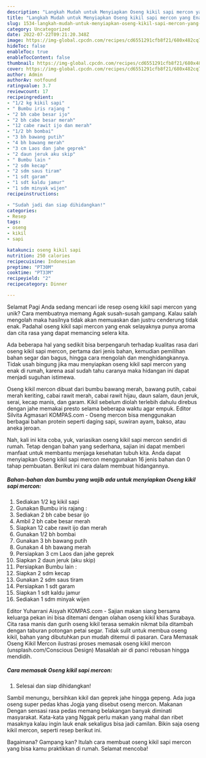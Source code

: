 ```yaml
---
description: "Langkah Mudah untuk Menyiapkan Oseng kikil sapi mercon yang Enak, Lezat"
title: "Langkah Mudah untuk Menyiapkan Oseng kikil sapi mercon yang Enak, Lezat"
slug: 1534-langkah-mudah-untuk-menyiapkan-oseng-kikil-sapi-mercon-yang-enak-lezat
category: Uncategorized
date: 2022-07-22T09:21:20.348Z
image: https://img-global.cpcdn.com/recipes/cd6551291cfb8f21/680x482cq70/oseng-kikil-sapi-mercon-foto-resep-utama.jpg
hideToc: false
enableToc: true
enableTocContent: false
thumbnail: https://img-global.cpcdn.com/recipes/cd6551291cfb8f21/680x482cq70/oseng-kikil-sapi-mercon-foto-resep-utama.jpg
cover: https://img-global.cpcdn.com/recipes/cd6551291cfb8f21/680x482cq70/oseng-kikil-sapi-mercon-foto-resep-utama.jpg
author: Admin
authorAv: notfound
ratingvalue: 3.7
reviewcount: 17
recipeingredient:
- "1/2 kg kikil sapi"
- " Bumbu iris rajang "
- "2 bh cabe besar ijo"
- "2 bh cabe besar merah"
- "12 cabe rawit ijo dan merah"
- "1/2 bh bombai"
- "3 bh bawang putih"
- "4 bh bawang merah"
- "3 cm Laos dan jahe geprek"
- "2 daun jeruk aku skip"
- " Bumbu lain "
- "2 sdm kecap"
- "2 sdm saus tiram"
- "1 sdt garam"
- "1 sdt kaldu jamur"
- "1 sdm minyak wijen"
recipeinstructions:

- "Sudah jadi dan siap dihidangkan!"
categories:
- Resep
tags:
- oseng
- kikil
- sapi

katakunci: oseng kikil sapi 
nutrition: 250 calories
recipecuisine: Indonesian
preptime: "PT30M"
cooktime: "PT33M"
recipeyield: "2"
recipecategory: Dinner

---
```



Selamat Pagi Anda sedang mencari ide resep oseng kikil sapi mercon yang unik? Cara membuatnya memang Agak susah-susah gampang. Kalau salah mengolah maka hasilnya tidak akan memuaskan dan justru cenderung tidak enak. Padahal oseng kikil sapi mercon yang enak selayaknya punya aroma dan cita rasa yang dapat memancing selera kita.


Ada beberapa hal yang sedikit bisa berpengaruh terhadap kualitas rasa dari oseng kikil sapi mercon, pertama dari jenis bahan, kemudian pemilihan bahan segar dan bagus, hingga cara mengolah dan menghidangkannya. Tidak usah bingung jika mau menyiapkan oseng kikil sapi mercon yang enak di rumah, karena asal sudah tahu caranya maka hidangan ini dapat menjadi suguhan istimewa.

Oseng kikil mercon dibuat dari bumbu bawang merah, bawang putih, cabai merah keriting, cabai rawit merah, cabai rawit hijau, daun salam, daun jeruk, serai, kecap manis, dan garam. Kikil sebelum diolah terlebih dahulu direbus dengan jahe memakai presto selama beberapa waktu agar empuk. Editor Silvita Agmasari KOMPAS.com - Oseng mercon bisa menggunakan berbagai bahan protein seperti daging sapi, suwiran ayam, bakso, atau aneka jeroan.


Nah, kali ini kita coba, yuk, variasikan oseng kikil sapi mercon sendiri di rumah. Tetap dengan bahan yang sederhana, sajian ini dapat memberi manfaat untuk membantu menjaga kesehatan tubuh kita. Anda dapat menyiapkan Oseng kikil sapi mercon menggunakan 16 jenis bahan dan 0 tahap pembuatan. Berikut ini cara dalam membuat hidangannya.

<!--inarticleads1-->

##### Bahan-bahan dan bumbu yang wajib ada untuk menyiapkan Oseng kikil sapi mercon:

1. Sediakan 1/2 kg kikil sapi
1. Gunakan  Bumbu iris rajang :
1. Sediakan 2 bh cabe besar ijo
1. Ambil 2 bh cabe besar merah
1. Siapkan 12 cabe rawit ijo dan merah
1. Gunakan 1/2 bh bombai
1. Gunakan 3 bh bawang putih
1. Gunakan 4 bh bawang merah
1. Persiapkan 3 cm Laos dan jahe geprek
1. Siapkan 2 daun jeruk (aku skip)
1. Persiapkan  Bumbu lain :
1. Siapkan 2 sdm kecap
1. Gunakan 2 sdm saus tiram
1. Persiapkan 1 sdt garam
1. Siapkan 1 sdt kaldu jamur
1. Sediakan 1 sdm minyak wijen


Editor Yuharrani Aisyah KOMPAS.com - Sajian makan siang bersama keluarga pekan ini bisa ditemani dengan olahan oseng kikil khas Surabaya. Cita rasa manis dan gurih oseng kikil terasa semakin nikmat bila ditambah dengan taburan potongan petai segar. Tidak sulit untuk membua oseng kikil, bahan yang dibutuhkan pun mudah ditemui di pasaran. Cara Memasak Oseng Kikil Mercon ilustrasi proses memasak oseng kikil mercon (unsplash.com/Conscious Design) Masaklah air di panci rebusan hingga mendidih. 

<!--inarticleads2-->

##### Cara memasak Oseng kikil sapi mercon:


1. Selesai dan siap dihidangkan!

Sambil menungu, bersihkan kikil dan geprek jahe hingga gepeng. Ada juga oseng super pedas khas Jogja yang disebut oseng mercon. Makanan Dengan sensasi rasa pedas memang belakangan banyak diminati masyarakat. Kata-kata yang Nggak perlu makan yang mahal dan ribet masaknya kalau ingin lauk enak sekaligus bisa jadi camilan. Bikin saja oseng kikil mercon, seperti resep berikut ini. 

Bagaimana? Gampang kan? Itulah cara membuat oseng kikil sapi mercon yang bisa kamu praktikkan di rumah. Selamat mencoba!
